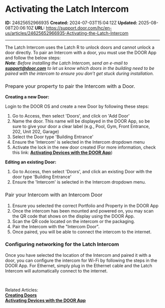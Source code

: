 # Activating the Latch Intercom

**ID:** 24625652966935
**Created:** 2024-07-03T15:04:12Z
**Updated:** 2025-08-08T20:06:10Z
**URL:** https://support.door.com/hc/en-us/articles/24625652966935-Activating-the-Latch-Intercom

---

<p><span style="font-weight: 400;">The Latch Intercom uses the Latch R to unlock doors and cannot unlock a door directly. To pair an Intercom with a door, you must use the DOOR App and follow the below steps:<br></span><em><strong>Note</strong>: Before installing the Latch Intercom, send an e-mail to <a href="mailto:support@door.com"><span class="wysiwyg-underline"><strong>support@door.com</strong></span></a> to let us know which doors in the building need to be paired with the intercom to ensure you don’t get stuck during installation.</em></p>
<h3 id="h_01JP5FGSRE9T6S0GTCEXESFB55"><span style="font-weight: 400;">Prepare your property to pair the Intercom with a Door.</span></h3>
<p><strong>Creating a new Door:</strong></p>
<p><span style="font-weight: 400;">L</span><span style="font-weight: 400;">ogin to the DOOR OS and create a new Door by following these steps:<br></span></p>
<ol>
<li><span style="font-weight: 400;">Go to Access, then select 'Doors', and click on 'Add Door'<br></span></li>
<li><span style="font-weight: 400;">Name the door. This name will be displayed in the DOOR App, so be sure to give your door a clear label (e.g., Pool, Gym, Front Entrance, 202, Unit 202, Garage)<br></span></li>
<li><span style="font-weight: 400;">Select the Door type 'Building Entrance'<br></span></li>
<li><span style="font-weight: 400;">Ensure the 'Intercom' is selected in the Intercom dropdown menu<br></span></li>
<li><span style="font-weight: 400;">Activate the lock in the new door created (For more information, check this link: <span class="wysiwyg-underline"><strong><a href="https://support.door.com/hc/en-us/articles/24508363357207-Activating-Devices-with-the-Door-App">Activating Devices with the DOOR App</a></strong></span>)</span></li>
</ol>
<p><strong>Editing an existing Door:</strong></p>
<ol>
<li><span style="font-weight: 400;">Go to Access, then select 'Doors', and click an existing Door with the door type 'Building Entrance'</span></li>
<li><span style="font-weight: 400;">Ensure the 'Intercom' is selected in the Intercom dropdown menu.</span></li>
</ol>
<h3 id="h_01JP5FKS97T6JS3MRKFEPJJTJN"><span style="font-weight: 400;">Pair your Intercom with an Intercom Door</span></h3>
<ol>
<li style="font-weight: 400;"><span style="font-weight: 400;">Ensure you selected the correct Portfolio and Property in the DOOR App</span></li>
<li style="font-weight: 400;"><span style="font-weight: 400;">Once the intercom has been mounted and powered on, you may scan the QR code that shows on the display using the DOOR App.</span></li>
<li style="font-weight: 400;"><span style="font-weight: 400;">Scan the QR code located on the intercom or the packaging.</span></li>
<li style="font-weight: 400;"><span style="font-weight: 400;">Pair the Intercom with the "Intercom Door".</span></li>
<li style="font-weight: 400;"><span style="font-weight: 400;">Once paired, you will be able to connect the intercom to the internet.</span></li>
</ol>
<h3 id="h_01J1WHX8VG3NHWNMMSR894P534">Configuring networking for the Latch Intercom</h3>
<p><span style="font-weight: 400;">Once you have selected the location of the Intercom and paired it with a door, you can configure the intercom for Wi-Fi by following the steps in the DOOR App. For Ethernet, simply plug in the Ethernet cable and the Latch Intercom will automatically connect to the internet.</span></p>
<p> </p>
<p><span style="font-weight: 400;">Related Articles:<br><a href="https://support.door.com/hc/en-us/articles/24271724771735-Creating-Doors"><span class="wysiwyg-underline"><strong>Creating Doors</strong></span></a><br><span class="wysiwyg-underline"><strong><a href="https://support.door.com/hc/en-us/articles/24508363357207-Activating-Devices-with-the-Door-App">Activating Devices with the DOOR App</a></strong></span><br></span></p>
